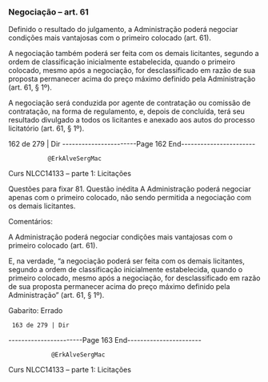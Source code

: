 ### Negociação – art. 61
Definido o resultado do julgamento, a Administração poderá negociar condições mais vantajosas com o
primeiro colocado (art. 61).

A negociação também poderá ser feita com os demais licitantes, segundo a ordem de classificação inicialmente
estabelecida, quando o primeiro colocado, mesmo após a negociação, for desclassificado em razão de sua
proposta permanecer acima do preço máximo definido pela Administração (art. 61, § 1º).

A negociação será conduzida por agente de contratação ou comissão de contratação, na forma de regulamento,
e, depois de concluída, terá seu resultado divulgado a todos os licitantes e anexado aos autos do processo
licitatório (art. 61, § 1º).



 162 de 279 | Dir
-----------------------Page 162 End-----------------------

               @ErkAlveSergMac
 Curs         NLCC14133 – parte 1: Licitações


Questões para fixar
81. Questão inédita
A Administração poderá negociar apenas com o primeiro colocado, não sendo permitida a negociação com os
demais licitantes.

Comentários:

A Administração poderá negociar condições mais vantajosas com o primeiro colocado (art. 61).

E, na verdade, “a negociação poderá ser feita com os demais licitantes, segundo a ordem de classificação
inicialmente estabelecida, quando o primeiro colocado, mesmo após a negociação, for desclassificado em razão
de sua proposta permanecer acima do preço máximo definido pela Administração” (art. 61, § 1º).

Gabarito: Errado




     163 de 279 | Dir
-----------------------Page 163 End-----------------------

                @ErkAlveSergMac
 Curs          NLCC14133 – parte 1: Licitações